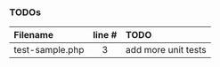 ### TODOs
| Filename | line # | TODO
|:------|:------:|:------
| test-sample.php | 3 | add more unit tests